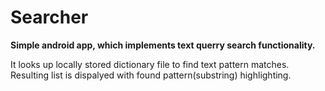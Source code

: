 # Searcher

<b>Simple android app, which implements text querry search functionality.</b>

It looks up locally stored dictionary file to find text pattern matches. 
Resulting list is dispalyed with found pattern(substring) highlighting.
